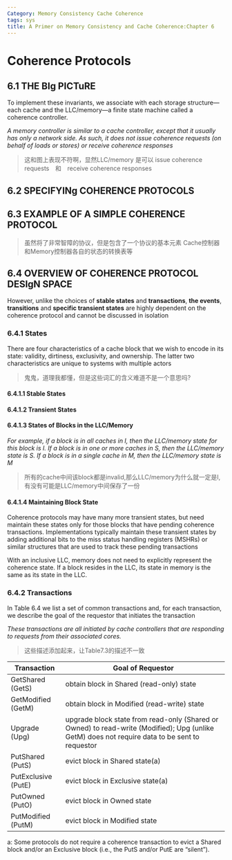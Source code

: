 ```yaml
---
Category: Memory Consistency Cache Coherence
tags: sys
title: A Primer on Memory Consistency and Cache Coherence:Chapter 6
---
```

# Coherence Protocols

## 6.1 THE BIg PICTuRE
To implement these invariants, we associate with each storage structure—each cache and the
LLC/memory—a finite state machine called a coherence controller.

*A memory controller is similar to a cache controller, except that it usually
has only a network side. As such, it does not issue coherence requests (on behalf of loads or stores)
or receive coherence responses*
> 这和图上表现不符啊，显然LLC/memory 是可以 issue coherence requests　和　receive coherence responses

## 6.2 SPECIFYINg COHERENCE PROTOCOLS
## 6.3 EXAMPLE OF A SIMPLE COHERENCE PROTOCOL
> 虽然将了非常智障的协议，但是包含了一个协议的基本元素
> Cache控制器和Memory控制器各自的状态的转换表等


## 6.4 OVERVIEW OF COHERENCE PROTOCOL DESIgN SPACE
However, unlike
the choices of **stable states** and **transactions**, **the events**, **transitions** and **specific transient states** are
highly dependent on the coherence protocol and cannot be discussed in isolation

### 6.4.1 States
 There are four characteristics of
a cache block that we wish to encode in its state: validity, dirtiness, exclusivity, and ownership.
The latter two characteristics are unique to systems with multiple actors
> 鬼鬼，道理我都懂，但是这些词汇的含义难道不是一个意思吗?
#### 6.4.1.1 Stable States
#### 6.4.1.2 Transient States

#### 6.4.1.3 States of Blocks in the LLC/Memory
*For example, if a block is in all caches in I, then the LLC/memory state for this block is I.
If a block is in one or more caches in S, then the LLC/memory state is S. If a block is in a
single cache in M, then the LLC/memory state is M*
> 所有的cache中间该block都是invalid,那么LLC/memory为什么就一定是I, 有没有可能是LLC/memory中间保存了一份


#### 6.4.1.4 Maintaining Block State
Coherence protocols may have many more transient
states, but need maintain these states only for those blocks that have pending coherence transactions. Implementations typically maintain these transient states by adding additional bits to the
miss status handling registers (MSHRs) or similar structures that are used to track these pending
transactions

With an inclusive LLC, memory does not need to explicitly represent the coherence
state. If a block resides in the LLC, its state in memory is the same as its state in the LLC.

### 6.4.2 Transactions
In Table 6.4 we list a set of common transactions and, for each transaction, we
describe the goal of the requestor that initiates the transaction

*These transactions are all initiated by cache controllers that are responding to requests from their associated cores.*

> 这些描述添加起来，让Table7.3的描述不一致

| Transaction         | Goal of Requestor                                                                                                                              |
|---------------------|------------------------------------------------------------------------------------------------------------------------------------------------|
| GetShared (GetS)    | obtain block in Shared (read-only) state                                                                                                       |
| GetModified (GetM)  | obtain block in Modified (read-write) state                                                                                                    |
| Upgrade (Upg)       | upgrade block state from read-only (Shared or Owned) to read-write (Modified); Upg (unlike GetM) does not require data to be sent to requestor |
| PutShared (PutS)    | evict block in Shared state(a)                                                                                                                 |
| PutExclusive (PutE) | evict block in Exclusive state(a)                                                                                                              |
| PutOwned (PutO)     | evict block in Owned state                                                                                                                     |
| PutModified (PutM)  | evict block in Modified state                                                                                                                  |

a: Some protocols do not require a coherence transaction to evict a Shared block and/or an Exclusive block (i.e., the
PutS and/or PutE are “silent”).
